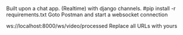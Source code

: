 Built upon a chat app. (Realtime) with django channels. 
#pip install -r requirements.txt
Goto Postman and start a websocket connection

ws://localhost:8000/ws/video/processed
Replace all URLs with yours